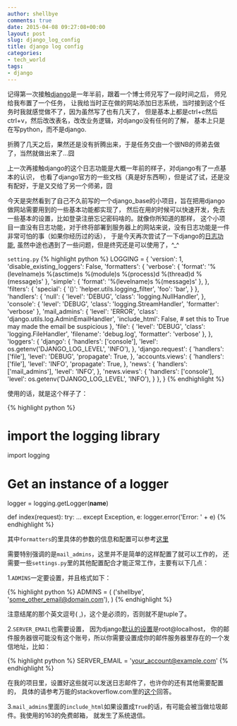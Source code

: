```yaml
---
author: shellbye
comments: true
date: 2015-04-08 09:27:08+00:00
layout: post
slug: django_log_config
title: django log config
categories:
- tech_world
tags:
- django
---
```


记得第一次接触[django](https://www.djangoproject.com/)是一年半前，跟着一个博士师兄写了一段时间之后，
师兄给我布置了一个任务，
让我给当时正在做的网站添加日志系统，当时接到这个任务时我就感觉做不了，因为虽然写了也有几天了，
但是基本上都是ctrl+c然后ctrl+v，然后改改表名，改改业务逻辑，对django没有任何的了解，
基本上只是在写python，而不是django.

折腾了几天之后，果然还是没有折腾出来，于是任务交由一个很NB的师弟去做了，当然就做出来了...囧

上一次再接触django的这个日志功能是大概一年前的样子，对django有了一点基本的认识，
也看了django官方的一些文档（真是好东西啊），但是试了试，还是没有配好，于是又交给了另一个师弟，囧

今天是突然看到了自己不久前写的一个django_base的小项目，旨在把用django做网站需要用到的一些基本功能都实现了，
然后在用的时候可以快速开发，免去一些基本的设置，比如登录注册忘记密码啥的。就像你所知道的那样，
这个小项目一直没有日志功能，对于终将部署到服务器上的网站来说，没有日志功能是一件非常可怕的事（如果你经历过的话），
于是今天再次尝试了一下django的[日志功能](https://docs.djangoproject.com/en/1.7/topics/logging/), 
虽然中途也遇到了一些问题，但是终究还是可以使用了，^_^

```setting.py```
{% highlight python %}
LOGGING = {
    'version': 1,
    'disable_existing_loggers': False,
    'formatters': {
        'verbose': {
            'format': '%(levelname)s %(asctime)s %(module)s %(process)d %(thread)d %(message)s'
        },
        'simple': {
            'format': '%(levelname)s %(message)s'
        },
    },
    'filters': {
        'special': {
            '()': 'helper.utils.logging_filter',
            'foo': 'bar',
        }
    },
    'handlers': {
        'null': {
            'level': 'DEBUG',
            'class': 'logging.NullHandler',
        },
        'console': {
            'level': 'DEBUG',
            'class': 'logging.StreamHandler',
            'formatter': 'verbose'
        },
        'mail_admins': {
            'level': 'ERROR',
            'class': 'django.utils.log.AdminEmailHandler',
            'include_html': False, # set this to True may made the email be suspicious
        },
        'file': {
            'level': 'DEBUG',
            'class': 'logging.FileHandler',
            'filename': 'debug.log',
            'formatter': 'verbose'
        },
    },
    'loggers': {
        'django': {
            'handlers': ['console'],
            'level': os.getenv('DJANGO_LOG_LEVEL', 'INFO'),
        },
        'django.request': {
            'handlers': ['file'],
            'level': 'DEBUG',
            'propagate': True,
        },
        'accounts.views': {
            'handlers': ['file'],
            'level': 'INFO',
            'propagate': True,
        },
        'news': {
            'handlers': ['mail_admins'],
            'level': 'INFO',
        },
        'news.views': {
            'handlers': ['console'],
            'level': os.getenv('DJANGO_LOG_LEVEL', 'INFO'),
        }
    },
}
{% endhighlight %}

使用的话，就是这个样子了：

{% highlight python %}
# import the logging library
import logging

# Get an instance of a logger
logger = logging.getLogger(__name__)

def index(request):
    try:
        ...
    except Exception, e:
        logger.error('Error: ' + e)
{% endhighlight %}

其中```formatters```的里具体的参数的信息和配置可以参考[这里](https://docs.python.org/3/library/logging.html#logrecord-attributes)

需要特别强调的是```mail_admins```，这里并不是简单的这样配置了就可以工作的，
还需要一些```settings.py```里的其他配置配合才能正常工作，主要有以下几点：

1.```ADMINS```一定要设置，并且格式如下：

{% highlight python %}
ADMINS = (
    ('shellbye', 'some_other_email@domain.com'),
)
{% endhighlight %}
    
注意结尾的那个英文逗号( ,)，这个是必须的，否则就不是tuple了。

2.```SERVER_EMAIL```也需要设置，
因为django[默认的设置](https://docs.djangoproject.com/en/1.7/ref/settings/#server-email)是root@localhost，
你的邮件服务器很可能没有这个账号，所以你需要设置成你的邮件服务器里存在的一个发信地址，比如：

{% highlight python %}
SERVER_EMAIL = 'your_account@example.com'
{% endhighlight %}

在我的项目里，设置好这些就可以发送日志邮件了，也许你的还有其他需要配置的，
具体的请参考万能的stackoverflow.com里的[这个](http://stackoverflow.com/questions/1414130/django-not-sending-emails-to-admins)回答。

3.```mail_admins```里面的```include_html```如果设置成```True```的话，有可能会被当做垃圾邮件。我使用的163的免费邮箱，
就发生了系统退信。